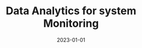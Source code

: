 ---
title: "Data Analytics for system Monitoring"
collection: courses
type: "ESI 6616"
permalink: 
venue: "University of Florida, Department of Industrial and System Engineering"
date: 2023-01-01
location: ""
---